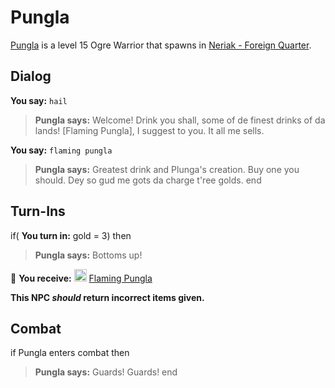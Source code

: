 # Pungla



[Pungla](/npc/40088) is a level 15 Ogre Warrior that spawns in [Neriak - Foreign Quarter](/zone/40).



## Dialog

**You say:** `hail`



>**Pungla says:** Welcome! Drink you shall, some of de finest drinks of da lands! [Flaming Pungla], I suggest to you. It all me sells.

**You say:** `flaming pungla`



>**Pungla says:** Greatest drink and Plunga's creation. Buy one you should. Dey so gud me gots da charge t'ree golds.
end



## Turn-Ins





if( **You turn in:** gold = 3) then


>**Pungla says:** Bottoms up!





 &#127873; **You receive:**  <img style="background:url(/static/icons/blank_slot.gif);width:20px;height:20px;" src="/static/icons/item_710.png" alt="" /> <a
                                href="/item/13382" data-url="13382" class="tooltip-link link">Flaming Pungla</a> 

 



**This NPC *should* return incorrect items given.**




## Combat


if Pungla enters combat  then


>**Pungla says:** Guards! Guards!
end